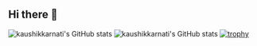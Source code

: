 ## Hi there 👋

![kaushikkarnati's GitHub stats](https://github-readme-stats.vercel.app/api?username=kaushikkarnati&show=reviews,discussions_started,discussions_answered,prs_merged,prs_merged_percentage)
![kaushikkarnati's GitHub stats](https://github-readme-stats.vercel.app/api?username=kaushikkarnati&show_icons=true)
[![trophy](https://github-profile-trophy.vercel.app/?username=kaushikkarnati)](https://github.com/kaushikkarnati/github-profile-trophy)
<!--
**KaushikKarnati/KaushikKarnati** is a ✨ _special_ ✨ repository because its `README.md` (this file) appears on your GitHub profile.

Here are some ideas to get you started:

- 🔭 I’m currently working on ...
- 🌱 I’m currently learning ...
- 👯 I’m looking to collaborate on ...
- 🤔 I’m looking for help with ...
- 💬 Ask me about ...
- 📫 How to reach me: ...
- 😄 Pronouns: ...
- ⚡ Fun fact: ...
-->
